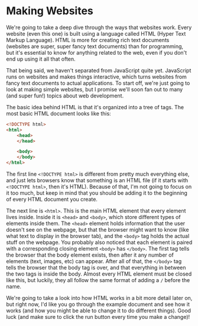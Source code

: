 # Making Websites

We're going to take a deep dive through the ways that websites work. Every website (even this one) is built using a language called HTML (Hyper Text Markup Language). HTML is more for creating rich text documents (websites are super, super fancy text documents) than for programming, but it's essential to know for anything related to the web, even if you don't end up using it all that often.

That being said, we haven't separated from JavaScript quite yet. JavaScript runs on websites and makes things interactive, which turns websites from fancy text documents to actual applications. To start off, we're just going to look at making simple websites, but I promise we'll soon fan out to many (and super fun!) topics about web development.

The basic idea behind HTML is that it's organized into a tree of tags. The most basic HTML document looks like this:

```html
<!DOCTYPE html>
<html>
    <head>
    </head>

    <body>
    </body>
</html>
```

The first line `<!DOCTYPE html>` is different from pretty much everything else, and just lets browsers know that something is an HTML file (if it starts with `<!DOCTYPE html>`, then it's HTML). Because of that, I'm not going to focus on it too much, but keep in mind that you should be adding it to the beginning of every HTML document you create.

The next line is `<html>`. This is the main HTML element that every element lives inside. Inside it is `<head>` and `<body>`, which store different types of elements inside them. The `<head>` element holds information that the user doesn't see on the webpage, but that the browser might want to know (like what text to display in the browser tab), and the `<body>` tag holds the actual stuff on the webpage. You probably also noticed that each element is paired with a corresponding closing element `<body>` has `</body>`. The first tag tells the browser that the body element exists, then after it any number of elements (text, images, etc) can appear. After all of that, the `</body>` tag tells the browser that the body tag is over, and that everything in between the two tags is inside the body. Almost every HTML element must be closed like this, but luckily, they all follow the same format of adding a `/` before the name.

We're going to take a look into how HTML works in a bit more detail later on, but right now, I'd like you go through the example document and see how it works (and how you might be able to change it to do different things). Good luck (and make sure to click the run button every time you make a change)!
